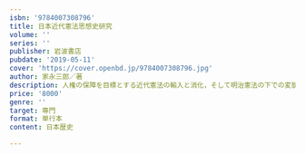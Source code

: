 ```yaml
---
isbn: '9784007308796'
title: 日本近代憲法思想史研究
volume: ''
series: ''
publisher: 岩波書店
pubdate: '2019-05-11'
cover: 'https://cover.openbd.jp/9784007308796.jpg'
author: 家永三郎／著
description: 人権の保障を目標とする近代憲法の輸入と消化，そして明治憲法の下での変貌を，実証によって跡づける．
price: '8000'
genre: ''
target: 専門
format: 単行本
content: 日本歴史

---
```

